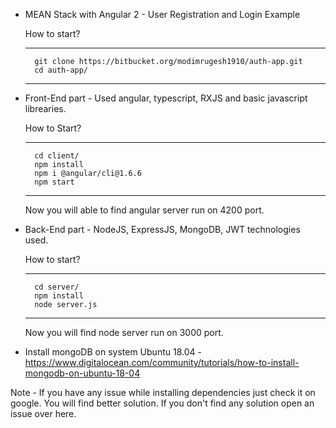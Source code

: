 * MEAN Stack with Angular 2 - User Registration and Login Example

    How to start?

    ***
        git clone https://bitbucket.org/modimrugesh1910/auth-app.git
        cd auth-app/
    ***

* Front-End part - 
  Used angular, typescript, RXJS and basic javascript librearies.
  
  How to Start?
  
    ***
        cd client/ 
        npm install
        npm i @angular/cli@1.6.6
        npm start        
    ***
    Now you will able to find angular server run on 4200 port.
    
    
* Back-End part - NodeJS, ExpressJS, MongoDB, JWT technologies used.

    How to start?
    
    ***
        cd server/
        npm install
        node server.js
    ***
    Now you will find node server run on 3000 port.

* Install mongoDB on system Ubuntu 18.04 -
https://www.digitalocean.com/community/tutorials/how-to-install-mongodb-on-ubuntu-18-04

Note - If you have any issue while installing dependencies just check it on google. 
You will find better solution. If you don't find any solution open an issue over here.
